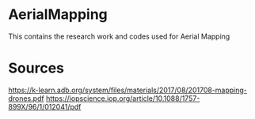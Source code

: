# AerialMapping
This contains the research work and codes used for Aerial Mapping

# Sources
https://k-learn.adb.org/system/files/materials/2017/08/201708-mapping-drones.pdf
https://iopscience.iop.org/article/10.1088/1757-899X/96/1/012041/pdf
